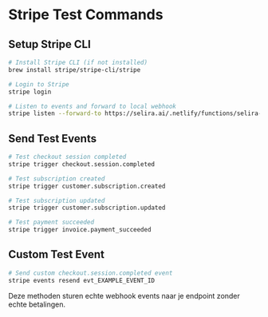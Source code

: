 # Stripe Test Commands

## Setup Stripe CLI
```bash
# Install Stripe CLI (if not installed)
brew install stripe/stripe-cli/stripe

# Login to Stripe
stripe login

# Listen to events and forward to local webhook
stripe listen --forward-to https://selira.ai/.netlify/functions/selira-stripe-webhook
```

## Send Test Events
```bash
# Test checkout session completed
stripe trigger checkout.session.completed

# Test subscription created
stripe trigger customer.subscription.created

# Test subscription updated
stripe trigger customer.subscription.updated

# Test payment succeeded
stripe trigger invoice.payment_succeeded
```

## Custom Test Event
```bash
# Send custom checkout.session.completed event
stripe events resend evt_EXAMPLE_EVENT_ID
```

Deze methoden sturen echte webhook events naar je endpoint zonder echte betalingen.